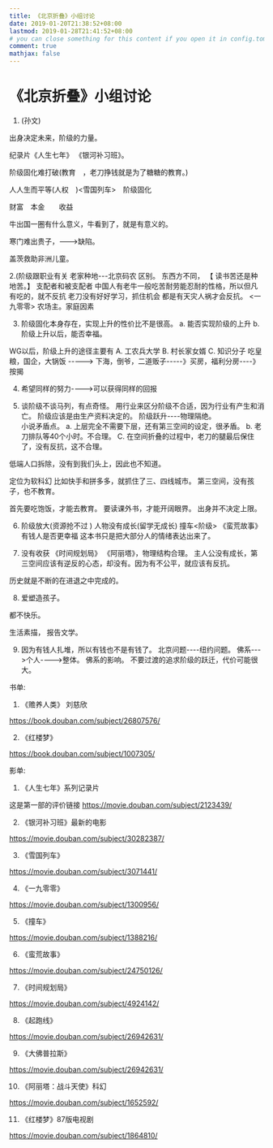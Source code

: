 ```yaml
---
title: 《北京折叠》小组讨论
date: 2019-01-20T21:38:52+08:00
lastmod: 2019-01-28T21:41:52+08:00
# you can close something for this content if you open it in config.toml.
comment: true
mathjax: false
---
```



# 《北京折叠》小组讨论

1. (孙文) 

出身决定未来，阶级的力量。  

纪录片《人生七年》 《银河补习班》。

阶级固化难打破(教育　，老刀挣钱就是为了糖糖的教育。)

人人生而平等(人权　)<雪国列车>　阶级固化

财富　本金　　收益　


牛出国一圈有什么意义，牛看到了，就是有意义的。

寒门难出贵子，--->缺陷。

盖茨救助非洲儿童。

2.(阶级跟职业有关 老家种地---北京码农 区别。  东西方不同，  【 读书苦还是种地苦。】  支配者和被支配者   中国人有老牛一般吃苦耐劳能忍耐的性格，所以但凡有吃的，就不反抗   老刀没有好好学习，抓住机会  都是有天灾人祸才会反抗。  <一九零零> 农场主。家庭因素


3. 阶级固化本身存在，实现上升的性价比不是很高。 a. 能否实现阶级的上升  b. 阶级上升以后，能否幸福。

WG以后，阶级上升的途径主要有 A. 工农兵大学  B. 村长家女婿  C. 知识分子 
吃皇粮，国企，大锅饭 -----> 下海，倒爷，二道贩子-----》买房，福利分房----》按揭


4. 希望同样的努力---->可以获得同样的回报


5. 谈阶级不谈马列，有点奇怪。  用行业来区分阶级不合适，因为行业有产生和消亡。 阶级应该是由生产资料决定的。  阶级跃升----物理隔绝。   
小说矛盾点。 a. 上层完全不需要下层，还有第三空间的设定，很矛盾。  b. 老刀排队等40个小时。不合理。 C. 在空间折叠的过程中，老刀的腿最后保住了，没有反抗，这不合理。

低端人口拆除，没有到我们头上，因此也不知道。

定位为软科幻  比如快手和拼多多，就抓住了三、四线城市。 第三空间，没有孩子，也不教育。

首先要吃饱饭，才能去教育。  要读课外书，才能开阔眼界。 出身并不决定上限。

6. 阶级放大(资源抢不过 ) 人物没有成长(留学无成长)   撞车<阶级>  《蛮荒故事》 有钱人是否更幸福  这本书只是把大部分人的情绪表达出来了。

7. 没有收获 《时间规划局》  《阿丽塔》，物理结构合理。 主人公没有成长，第三空间应该有逆反的心态，却没有。因为有不公平，就应该有反抗。  

历史就是不断的在进退之中完成的。


8. 爱塑造孩子。

都不快乐。

生活素描， 报告文学。


9. 因为有钱人扎堆，所以有钱也不是有钱了。 北京问题----纽约问题。  佛系--->个人---->整体。  佛系的影响。  不要过渡的追求阶级的跃迁，代价可能很大。


书单:

1. 《赡养人类》 刘慈欣

https://book.douban.com/subject/26807576/

2. 《红楼梦》

https://book.douban.com/subject/1007305/


影单:
1. 《人生七年》系列记录片

这是第一部的评价链接 https://movie.douban.com/subject/2123439/

2. 《银河补习班》最新的电影

https://movie.douban.com/subject/30282387/

3. 《雪国列车》

https://movie.douban.com/subject/3071441/

4. 《一九零零》

https://movie.douban.com/subject/1300956/

5. 《撞车》

https://movie.douban.com/subject/1388216/

6. 《蛮荒故事》

https://movie.douban.com/subject/24750126/

7. 《时间规划局》

https://movie.douban.com/subject/4924142/

8. 《起跑线》

https://movie.douban.com/subject/26942631/

9. 《大佛普拉斯》

https://movie.douban.com/subject/26942631/

10. 《阿丽塔：战斗天使》科幻

https://movie.douban.com/subject/1652592/

11. 《红楼梦》87版电视剧

https://movie.douban.com/subject/1864810/